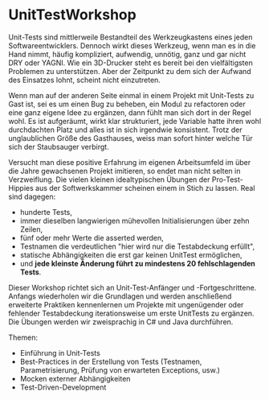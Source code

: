 # UnitTestWorkshop

Unit-Tests sind mittlerweile Bestandteil des Werkzeugkastens eines jeden Softwareentwicklers. Dennoch wirkt dieses Werkzeug, wenn man es in die Hand nimmt, häufig kompliziert, aufwendig, unnötig, ganz und gar nicht DRY oder YAGNI. Wie ein 3D-Drucker steht es bereit bei den vielfältigsten Problemen zu unterstützen. Aber der Zeitpunkt zu dem sich der Aufwand des Einsatzes lohnt, scheint nicht einzutreten.

Wenn man auf der anderen Seite einmal in einem Projekt mit Unit-Tests zu Gast ist, sei es um einen Bug zu beheben, ein Modul zu refactoren oder eine ganz eigene Idee zu ergänzen, dann fühlt man sich dort in der Regel wohl. Es ist aufgeräumt, wirkt klar strukturiert, jede Variable hatte ihren wohl durchdachten Platz und alles ist in sich irgendwie konsistent. Trotz der unglaublichen Größe des Gasthauses, weiss man sofort hinter welche Tür sich der Staubsauger verbirgt.

Versucht man diese positive Erfahrung im eigenen Arbeitsumfeld im über die Jahre gewachsenen Projekt imitieren, so endet man nicht selten in Verzweiflung. Die vielen kleinen idealtypischen Übungen der Pro-Test-Hippies aus der Softwerkskammer scheinen einem in Stich zu lassen. Real sind dagegen:
* hunderte Tests,
* immer dieselben langwierigen mühevollen Initialisierungen über zehn Zeilen,
* fünf oder mehr Werte die asserted werden,
* Testnamen die verdeutlichen "hier wird nur die Testabdeckung erfüllt",
* statische Abhängigkeiten die erst gar keinen UnitTest ermöglichen,
* und **jede kleinste Änderung führt zu mindestens 20 fehlschlagenden Tests**.

Dieser Workshop richtet sich an Unit-Test-Anfänger und -Fortgeschrittene. Anfangs wiederholen wir die Grundlagen und werden anschließend erweiterte Praktiken kennenlernen um Projekte mit ungenügender oder fehlender Testabdeckung iterationsweise um erste UnitTests zu ergänzen. Die Übungen werden wir zweisprachig in C# und Java durchführen.

Themen:
 * Einführung in Unit-Tests
 * Best-Practices in der Erstellung von Tests (Testnamen, Parametrisierung, Prüfung von erwarteten Exceptions, usw.)
 * Mocken externer Abhängigkeiten
 * Test-Driven-Development
